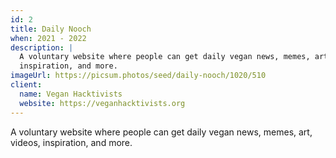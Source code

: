 ```yaml
---
id: 2
title: Daily Nooch
when: 2021 - 2022
description: |
  A voluntary website where people can get daily vegan news, memes, art, videos,
  inspiration, and more.
imageUrl: https://picsum.photos/seed/daily-nooch/1020/510
client:
  name: Vegan Hacktivists
  website: https://veganhacktivists.org
---
```


A voluntary website where people can get daily vegan news, memes, art, videos,
inspiration, and more.
